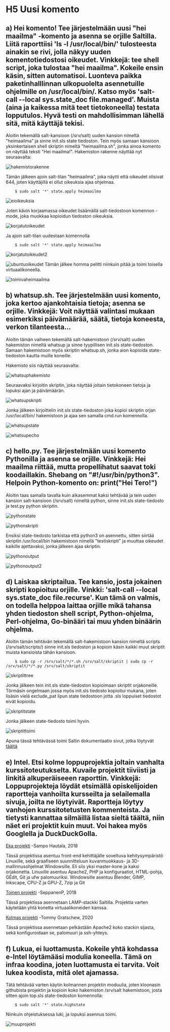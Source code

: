 
# H5 Uusi komento

## a) Hei komento! Tee järjestelmään uusi "hei maailma" -komento ja asenna se orjille Saltilla. Liitä raporttiisi 'ls -l /usr/local/bin/' tulosteesta ainakin se rivi, jolla näkyy uuden komentotiedostosi oikeudet. Vinkkejä: tee shell script, joka tulostaa "hei maailma". Kokeile ensin käsin, sitten automatisoi. Luonteva paikka paketinhalllinnan ulkopuolelta asennetuille ohjelmille on /usr/local/bin/. Katso myös 'salt-call --local sys.state_doc file.managed'. Muista (aina ja kaikessa mitä teet tietokoneella) testata lopputulos. Hyvä testi on mahdollisimman lähellä sitä, mitä käyttäjä tekisi.

Aloitin tekemällä salt-kansioon (/srv/salt) uuden kansion nimeltä "heimaailma" ja sinne init.sls state tiedoston. Tein myös samaan kansioon yksinkertaisen shell skriptin nimeltä "heimaailma.sh", jonka ainoa komento on näyttää teksti "Hei maailma!".
Hakemiston rakenne näyttää nyt seuraavalta:

![hakemistorakenne](https://raw.githubusercontent.com/Jimitesti/tehtava5/main/Kuvat/A/hakemistorakenne.png)

Tämän jälkeen ajoin salt-tilan "heimaailma", joka näytti että oikeudet olisivat 644, joten käyttäjillä ei ollut oikeuksia ajaa ohjelmaa.

		$ sudo salt '*' state.apply heimaailma

![eioikeuksia](https://raw.githubusercontent.com/Jimitesti/tehtava5/main/Kuvat/A/eioikeuksia.png)

Joten kävin korjaamassa oikeudet lisäämällä salt-tiedostoon komennon - mode, joka muokkaa kopioidun tiedoston oikeuksia.

![korjatutoikeudet](https://raw.githubusercontent.com/Jimitesti/tehtava5/main/Kuvat/A/korjatutoikeudet.png)

Ja ajoin salt-tilan uudestaan komennolla

		$ sudo salt '*' state.apply heimaailma

![korjatutoikeudet2](https://raw.githubusercontent.com/Jimitesti/tehtava5/main/Kuvat/A/korjatutoikeudet2.png)

![ubuntuoikeudet](https://raw.githubusercontent.com/Jimitesti/tehtava5/main/Kuvat/A/ubuntuoikeudet.png)
Tämän jälkee homma pelitti niinkuin pitää ja toimi toisella virtuaalikoneella.

![toimivaheimaailma](https://raw.githubusercontent.com/Jimitesti/tehtava5/main/Kuvat/A/toimivaheimaailma.png)

## b) whatsup.sh. Tee järjestelmään uusi komento, joka kertoo ajankohtaisia tietoja; asenna se orjille. Vinkkejä: Voit näyttää valintasi mukaan esimerkiksi päivämäärää, säätä, tietoja koneesta, verkon tilanteesta...

Aloitin tämän vaiheen tekemällä salt-hakemistoon (/srv/salt) uuden hakemiston nimeltä whatsup ja sinne tyypillisen init.sls state-tiedoston. Samaan hakemistoon myös skriptin whatsup.sh, jonka aion kopioida state-tiedoston kautta muille koneille.

Hakemisto siis näyttää seuraavalta:

![whatsuphakemisto](https://raw.githubusercontent.com/Jimitesti/tehtava5/main/Kuvat/B/whatsuphakemisto.png)

Seuraavaksi kirjoitin skriptin, joka näyttää joitain tietokoneen tietoja ja lopuksi ajan ja päivämäärän.

![whatsupskripti](https://raw.githubusercontent.com/Jimitesti/tehtava5/main/Kuvat/B/whatsupskripti.png)

Jonka jälkeen kirjoittelin init.sls state-tiedoston joka kopioi skriptin orjan /usr/local/bin/ hakemistoon ja ajaa sen samalla cmd.run komennolla.

![whatsupstate](https://raw.githubusercontent.com/Jimitesti/tehtava5/main/Kuvat/B/whatsupstate.png)

![whatsupecho](https://raw.githubusercontent.com/Jimitesti/tehtava5/main/Kuvat/B/whatsupecho.png)

## c) hello.py. Tee järjestelmään uusi komento Pythonilla ja asenna se orjille. Vinkkejä: Hei maailma riittää, mutta propellihatut saavat toki koodaillakin. Shebang on "#!/usr/bin/python3". Helpoin Python-komento on: print("Hei Tero!")

Aloitin taas samalla tavalla kuin aikasemmat kaksi tehtävää ja tein uuden kansion salt-kansioon (/srv/salt) nimeltä python, sinne init.sls state-tiedosto ja test.py python skriptin.

![pythonstate](https://raw.githubusercontent.com/Jimitesti/tehtava5/main/Kuvat/C/pythonstate.png)

![pythonskripti](https://raw.githubusercontent.com/Jimitesti/tehtava5/main/Kuvat/C/pythonskripti.png)

Ensiksi state-tiedosto tarkistaa että python3 on asennettu, sitten siirtää skriptin /usr/local/bin hakemistoon nimellä "testiskripti" ja muuttaa oikeudet kaikille ajettavaksi, jonka jälkeen ajaa skriptin.

![pythonoutput](https://raw.githubusercontent.com/Jimitesti/tehtava5/main/Kuvat/C/pythonoutput.png)

![pythonoutput2](https://raw.githubusercontent.com/Jimitesti/tehtava5/main/Kuvat/C/pythonoutput2.png)

## d) Laiskaa skriptailua. Tee kansio, josta jokainen skripti kopioituu orjille. Vinkki: 'salt-call --local sys.state_doc file.recurse'. Kun tämä on valmis, on todella helppoa laittaa orjille mikä tahansa yhden tiedoston shell script, Python-ohjelma, Perl-ohjelma, Go-binääri tai muu yhden binäärin ohjelma.

Aloitin tämän tehtävän tekemällä salt-hakemistoon kansion nimeltä scripts (/srv/salt/scripts/) sinne init.sls tiedoston ja kopioin käsin kaikki muut skriptit muista kansioista tähän kansioon.

		$ sudo cp -r /srv/salt/*/*.sh /srv/salt/skriptit | sudo cp -r /srv/salt/*/*.py /srv/salt/skriptit

![skriptittree](https://raw.githubusercontent.com/Jimitesti/tehtava5/main/Kuvat/D/skriptittree.png)

Jonka jälkeen tein init.sls state-tiedoston kopioimaan skriptit orjakoneille.
Törmäsin ongelmaan jossa myös init.sls tiedosto kopioitui mukana, joten lisäsin vielä exclude_pat lipun state tiedostoon jotta .sls loppuiset tiedostot eivät kopioidu.

![skriptitstate](https://raw.githubusercontent.com/Jimitesti/tehtava5/main/Kuvat/D/skriptitstate.png)

Jonka jälkeen state-tiedosto toimi hyvin.

![skriptittoimi](https://raw.githubusercontent.com/Jimitesti/tehtava5/main/Kuvat/D/skriptittoimi.png)

Apuna tässä tehtävässä toimi Saltin dokumentaatio sivut, jotka löytyvät [täältä](https://docs.saltproject.io/en/latest/ref/states/all/salt.states.file.html)
## e) Intel. Etsi kolme loppuprojektia joltain vanhalta kurssitoteutukselta. Kuvaile projektit tiiviisti ja linkitä alkuperäiseeen raporttin. Vinkkejä: Loppuprojekteja löydät etsimällä opiskelijoiden raportteja vanhoilta kursseilta ja selailemalla sivuja, joilta ne löytyivät. Raportteja löytyy vanhojen kurssitotetusten kommenteista. Ja tietysti kannattaa silmäillä listaa sieltä täältä, niin näet eri projektit kuin muut. Voi hakea myös Googlella ja DuckDuckGolla.

[Eka projekti](https://sampohautala.wordpress.com/2018/12/09/ph-h7-oma-moduli/) -Sampo Hautala, 2018

Tässä projektissa asentuu front-end kehittäjälle soveltuva kehitysympäristö Linuxille, sekä graafiseen suunnitteluun kuvanmuokkaus- ja 3D-mallinnusohjelmat Windowsille.
Eli siis yksi master-kone ja kaksi orjakonetta. Linuxille asentuu Apache2, PHP ja konfiguraatiot, HTML-pohja, GEdit, Git ja ufw palomuuriksi.
Windowsille asentuu Blender, GIMP, Inkscape, CPU-Z ja GPU-Z, 7zip ja Git

[Toinen projekti](https://github.com/SeppanenP/moduli/blob/master/README.md) -SeppanenP, 2018

Tässä projektissa asennetaan LAMP-stackki Saltilla. Projektia varten käytetään yhtä konetta virtuaalikoneiden kanssa.

[Kolmas projekti](https://tgratschew.news.blog/2020/05/18/palvelinten-hallinta-ict4tn022-3005-harjoitus-7/) -Tommy Gratschew, 2020

Tässä projektissa asennetaan pelkästään Apache2 koko stackin sijasta, sekä konfiguroidaan se, palomuuri ja ssh-yhteys.

## f) Lukua, ei luottamusta. Kokeile yhtä kohdassa e-Intel löytämääsi modulia koneella. Tämä on infraa koodina, joten luottamusta ei tarvita. Voit lukea koodista, mitä olet ajamassa.
Tätä tehtävää varten käytin kolmannen projektin moduulia, joten kloonasin githubista projektin ja kopioin koko hakemiston /srv/salt hakemistoon, josta sitten ajoin top.sls state-tiedoston komennolla:

		$ sudo salt '*' state.highstate
		
Niinkuin ohjeistuksessa luki, ja lopuksi asennus toimi.

![muuprojekti](https://raw.githubusercontent.com/Jimitesti/tehtava5/main/Kuvat/E/muuprojekti.png)